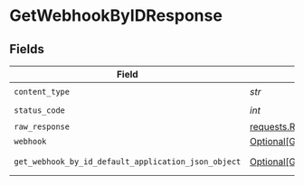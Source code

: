 # GetWebhookByIDResponse


## Fields

| Field                                                                                                             | Type                                                                                                              | Required                                                                                                          | Description                                                                                                       |
| ----------------------------------------------------------------------------------------------------------------- | ----------------------------------------------------------------------------------------------------------------- | ----------------------------------------------------------------------------------------------------------------- | ----------------------------------------------------------------------------------------------------------------- |
| `content_type`                                                                                                    | *str*                                                                                                             | :heavy_check_mark:                                                                                                | N/A                                                                                                               |
| `status_code`                                                                                                     | *int*                                                                                                             | :heavy_check_mark:                                                                                                | N/A                                                                                                               |
| `raw_response`                                                                                                    | [requests.Response](https://requests.readthedocs.io/en/latest/api/#requests.Response)                             | :heavy_minus_sign:                                                                                                | N/A                                                                                                               |
| `webhook`                                                                                                         | [Optional[GetWebhookByIDWebhook]](../../models/operations/getwebhookbyidwebhook.md)                               | :heavy_minus_sign:                                                                                                | A webhook                                                                                                         |
| `get_webhook_by_id_default_application_json_object`                                                               | [Optional[GetWebhookByIDDefaultApplicationJSON]](../../models/operations/getwebhookbyiddefaultapplicationjson.md) | :heavy_minus_sign:                                                                                                | Error response.                                                                                                   |